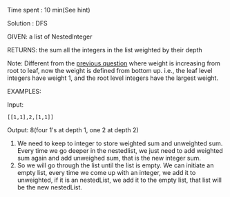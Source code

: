Time spent : 10 min(See hint)

Solution : DFS

GIVEN: a list of NestedInteger

RETURNS: the sum all the integers in the list weighted by their depth

Note: Different from the [previous question](https://leetcode.com/problems/nested-list-weight-sum/) where weight is increasing from root to leaf, now the weight is defined from bottom up. i.e., the leaf level integers have weight 1, and the root level integers have the largest weight.

EXAMPLES:

Input: 

```
[[1,1],2,[1,1]]
```

Output: 8(four 1's at depth 1, one 2 at depth 2)



1. We need to keep to integer to store weighted sum and unweighted sum. Every time we go deeper in the nestedlist, we just need to add weighted sum again and add unweighed sum, that is the new integer sum.
2. So we will go through the list until the list is empty. We can initiate an empty list, every time we come up with an integer, we add it to unweighted, if it is an nestedList, we add it to the empty list, that list will be the new nestedList.

